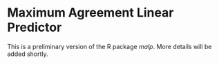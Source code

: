 # Maximum Agreement Linear Predictor

This is a preliminary version of the R package *malp*. More details will be added shortly.


